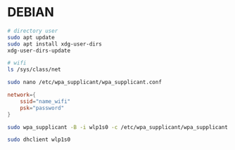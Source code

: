 # DEBIAN

```bash
# directory user
sudo apt update
sudo apt install xdg-user-dirs
xdg-user-dirs-update
```

```bash
# wifi
ls /sys/class/net

sudo nano /etc/wpa_supplicant/wpa_supplicant.conf
```

```conf
network={
	ssid="name_wifi"
	psk="password"
}
```

```bash
sudo wpa_supplicant -B -i wlp1s0 -c /etc/wpa_supplicant/wpa_supplicant.conf

sudo dhclient wlp1s0
````
